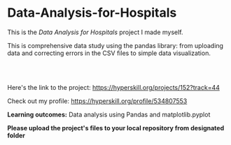 # Data-Analysis-for-Hospitals

This is the *Data Analysis for Hospitals* project I made myself.


<p>This is comprehensive data study using the pandas library: from uploading data and correcting errors in the CSV files to simple data visualization.</p><br/><br/>

Here's the link to the project: https://hyperskill.org/projects/152?track=44

Check out my profile: https://hyperskill.org/profile/534807553

<p><b>Learning outcomes:</b> Data analysis using Pandas and matplotlib.pyplot</p>

<p><b>Please upload the project's files to your local repository from designated folder</b></p>
